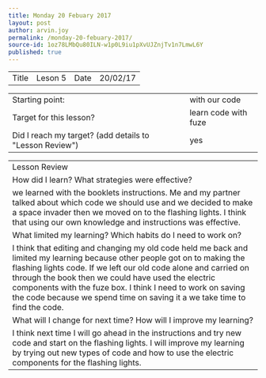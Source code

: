 ```yaml
---
title: Monday 20 Febuary 2017
layout: post
author: arvin.joy
permalink: /monday-20-febuary-2017/
source-id: 1oz78LMbQu80ILN-w1p0L9iu1pXvUJZnjTv1n7LmwL6Y
published: true
---
```

<table>
  <tr>
    <td>Title</td>
    <td>Leson 5</td>
    <td>Date</td>
    <td>20/02/17</td>
  </tr>
</table>


<table>
  <tr>
    <td>Starting point:</td>
    <td>with our code</td>
  </tr>
  <tr>
    <td>Target for this lesson?</td>
    <td>learn code with fuze</td>
  </tr>
  <tr>
    <td>Did I reach my target? 
(add details to "Lesson Review")</td>
    <td> yes</td>
  </tr>
</table>


<table>
  <tr>
    <td>Lesson Review</td>
  </tr>
  <tr>
    <td>How did I learn? What strategies were effective? </td>
  </tr>
  <tr>
    <td>we learned with the booklets instructions. Me and my partner talked about which code we should use and we decided to make a space invader then we moved on to the flashing lights. I think that using our own knowledge and instructions was effective.</td>
  </tr>
  <tr>
    <td>What limited my learning? Which habits do I need to work on? </td>
  </tr>
  <tr>
    <td>I think that editing and changing my old code held me back and limited my learning because other people got on to making the flashing lights code. If we left our old code alone and carried on through the book then we could have used the electric components with the fuze box. I think I need to work on saving the code because we spend  time on saving it a we take time to find the code.</td>
  </tr>
  <tr>
    <td>What will I change for next time? How will I improve my learning?</td>
  </tr>
  <tr>
    <td>I think next time I will go ahead in the instructions and try new code and start on the flashing lights. I will improve my learning by trying out new types of code and how to use the electric components for the flashing lights.</td>
  </tr>
</table>


